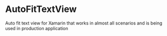 # AutoFitTextView
Auto fit text view for Xamarin that works in almost all scenarios and is being used in production application
